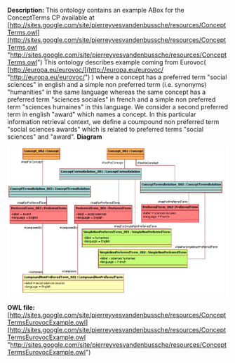 __Description:__ 
 This ontology contains an example ABox for the ConceptTerms CP available at
 [http://sites.google.com/site/pierreyvesvandenbussche/resources/ConceptTerms.owl](http://sites.google.com/site/pierreyvesvandenbussche/resources/ConceptTerms.owl "http://sites.google.com/site/pierreyvesvandenbussche/resources/ConceptTerms.owl") 
 This ontology describes example coming from Eurovoc(
 [http://europa.eu/eurovoc/](http://europa.eu/eurovoc/ "http://europa.eu/eurovoc/") 
 ) where a concept has a preferred term "social sciences" in english and a simple non preferred term (i.e. synonyms) "humanities" in the same language whereas the same concept has a preferred term "sciences sociales" in french and a simple non preferred term "sciences humaines" in this language. We consider a second preferred term in english "award" which names a concept. In this particular information retrieval context, we define a coumpound non preferred term "social sciences awards" which is related to preferred terms "social sciences" and "award".
 __Diagram__ 





[![Image:ConceptTermsEurovocExample.jpg](../public/images/9/9e/ConceptTermsEurovocExample.jpg)](../../Image/ConceptTermsEurovocExample.jpg "Image:ConceptTermsEurovocExample.jpg")





__OWL file:__ 
[http://sites.google.com/site/pierreyvesvandenbussche/resources/ConceptTermsEurovocExample.owl](http://sites.google.com/site/pierreyvesvandenbussche/resources/ConceptTermsEurovocExample.owl "http://sites.google.com/site/pierreyvesvandenbussche/resources/ConceptTermsEurovocExample.owl")